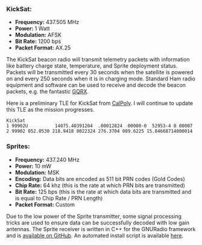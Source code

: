 ### KickSat:

* **Frequency:** 437.505 MHz
* **Power:** 1 Watt
* **Modulation:** AFSK
* **Bit Rate:** 1200 bps
* **Packet Format:** AX.25

The KickSat beacon radio will transmit telemetry packets with information like battery charge state, temperature, and Sprite deployment status. Packets will be transmitted every 30 seconds when the satellite is powered on and every 250 seconds when it is in charging mode. Standard Ham radio equipment and software can be used to receive and decode the beacon packets, e.g. the fantastic [GQRX](http://gqrx.dk/).

Here is a preliminary TLE for KickSat from [CalPoly](http://mstl.atl.calpoly.edu/~ops/keps/kepler.txt). I will continue to update this TLE as the mission progresses.
```
KickSat
1 99902U          14075.40391204  .00012824  00000-0  52953-4 0 00007
2 99902 052.0530 218.9418 0022324 276.3704 089.6225 15.84668714000014
```

### Sprites:

* **Frequency:** 437.240 MHz
* **Power:** 10 mW
* **Modulation:** MSK
* **Encoding:** Data bits are encoded as 511 bit PRN codes (Gold Codes)
* **Chip Rate:** 64 khz (this is the rate at which PRN bits are transmitted)
* **Bit Rate:** 125 bps (this is the rate at which data bits are transmitted and is equal to Chip Rate / PRN Length)
* **Packet Format:** Custom

Due to the low power of the Sprite transmitter, some signal processing tricks are used to ensure data can be successfully decoded with low gain antennas. The Sprite receiver is written in C++ for the GNURadio framework and is [available on GitHub](https://github.com/zacinaction/kicksat-groundstation). An automated install script is available [here](https://github.com/zacinaction/kicksat/wiki/Installing-GNURadio-(Ubuntu)).